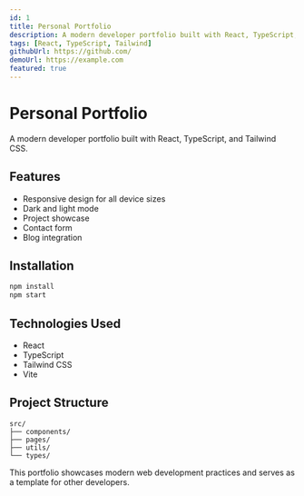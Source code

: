 ```yaml
---
id: 1
title: Personal Portfolio
description: A modern developer portfolio built with React, TypeScript, and Tailwind CSS.
tags: [React, TypeScript, Tailwind]
githubUrl: https://github.com/
demoUrl: https://example.com
featured: true
---
```


# Personal Portfolio

A modern developer portfolio built with React, TypeScript, and Tailwind CSS.

## Features

- Responsive design for all device sizes
- Dark and light mode
- Project showcase
- Contact form
- Blog integration

## Installation

```bash
npm install
npm start
```

## Technologies Used

- React
- TypeScript
- Tailwind CSS
- Vite

## Project Structure

```
src/
├── components/
├── pages/
├── utils/
└── types/
```

This portfolio showcases modern web development practices and serves as a template for other developers.
